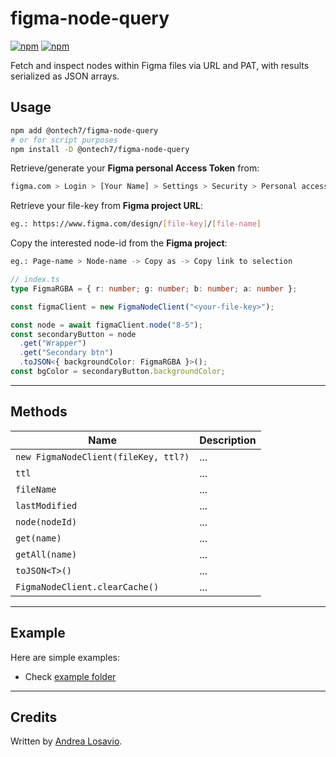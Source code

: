# figma-node-query

[![npm](https://img.shields.io/npm/v/@ontech7/figma-node-query.svg?style=flat-square)](https://www.npmjs.com/package/@ontech7/figma-node-query)
[![npm](https://img.shields.io/npm/dm/@ontech7/figma-node-query.svg?style=flat-square&colorB=007ec6)](https://www.npmjs.com/package/@ontech7/figma-node-query)

Fetch and inspect nodes within Figma files via URL and PAT, with results serialized as JSON arrays.

## Usage

```bash
npm add @ontech7/figma-node-query
# or for script purposes
npm install -D @ontech7/figma-node-query
```

Retrieve/generate your **Figma personal Access Token** from:

```bash
figma.com > Login > [Your Name] > Settings > Security > Personal access tokens > Generate new token
```

Retrieve your file-key from **Figma project URL**:

```bash
eg.: https://www.figma.com/design/[file-key]/[file-name]
```

Copy the interested node-id from the **Figma project**:

```bash
eg.: Page-name > Node-name -> Copy as -> Copy link to selection
```

```ts
// index.ts
type FigmaRGBA = { r: number; g: number; b: number; a: number };

const figmaClient = new FigmaNodeClient("<your-file-key>");

const node = await figmaClient.node("8-5");
const secondaryButton = node
  .get("Wrapper")
  .get("Secondary btn")
  .toJSON<{ backgroundColor: FigmaRGBA }>();
const bgColor = secondaryButton.backgroundColor;
```

---

## Methods

| Name                                 | Description |
| ------------------------------------ | ----------- |
| `new FigmaNodeClient(fileKey, ttl?)` | ...         |
| `ttl`                                | ...         |
| `fileName`                           | ...         |
| `lastModified`                       | ...         |
| `node(nodeId)`                       | ...         |
| `get(name)`                          | ...         |
| `getAll(name)`                       | ...         |
| `toJSON<T>()`                        | ...         |
| `FigmaNodeClient.clearCache()`       | ...         |

---

## Example

Here are simple examples:

- Check [example folder](/example/)

---

## Credits

Written by [Andrea Losavio](https://linkedin.com/in/andrea-losavio).
